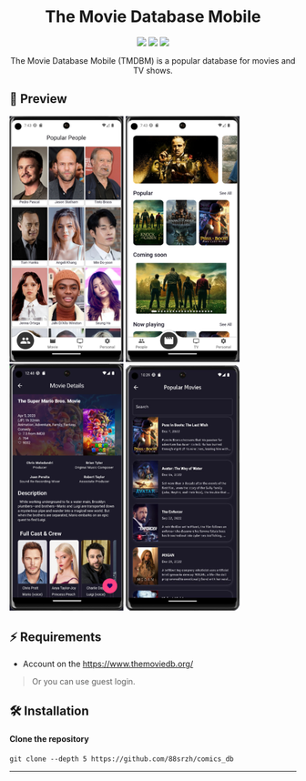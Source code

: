 <h1 align="center">The Movie Database Mobile</h1>

[//]: # '<h4 align="center">'
[//]: # '<a name="install">Install</a>'
[//]: # "·"
[//]: # '<a href="">Docs</a>'
[//]: # "</h4>"

<p align="center">
    <img src="https://img.shields.io/github/last-commit/88srzh/comics_db?color=%237DC2E8&logo=GitHub" />
    <img src="https://img.shields.io/github/repo-size/88srzh/comics_db?color=%23F097A1&logo=Github" />
    <img src="https://img.shields.io/github/license/88srzh/comics_db?color=%23C9A8EF" />

[//]: # "number of lines doesn't work, try when it will be fix"
[//]: # '<img src="https://img.shields.io/tokei/lines/githubtp/88srzh/comics_db?color=%23EED49F">'

</p>

<p align="center">The Movie Database Mobile (TMDBM) is a popular database for movies and TV shows.</p>

## 🌟 Preview

<p>
<img src="https://raw.githubusercontent.com/88srzh/comics_db/main/images/readme/People_screen_light_theme.png" alt="popular people" width="200">
<img src="https://raw.githubusercontent.com/88srzh/comics_db/main/images/readme/Movie_list_screen_light_theme.png" alt="all movies" width="200">
<img src="https://raw.githubusercontent.com/88srzh/comics_db/main/images/readme/Screenshot_135.png" alt="movie details" width="200">
<img src="https://raw.githubusercontent.com/88srzh/comics_db/main/images/readme/Screenshot_134_edit.png" alt="movies list" width="200">
</p>

[//]: # "## ✨ Features"

## ⚡ Requirements

- Account on the https://www.themoviedb.org/

> Or you can use guest login.

## 🛠️ Installation

#### Clone the repository

```shell
git clone --depth 5 https://github.com/88srzh/comics_db
```

---

